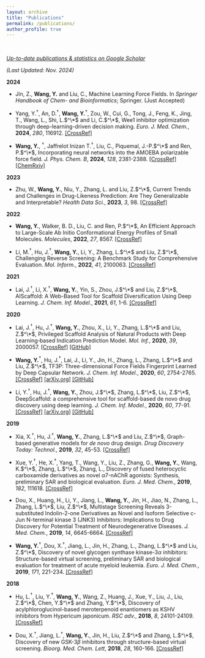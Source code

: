 ```yaml
---
layout: archive
title: "Publications"
permalink: /publications/
author_profile: true
---
```

<br>

*[Up-to-date publications & statistics on Google Scholar](https://scholar.google.com/citations?user=XoubmdkAAAAJ&hl=en)*

*(Last Updated: Nov. 2024)*


**2024**

- Jin, Z., **Wang, Y.** and Liu, C., Machine Learning Force Fields. In *Springer Handbook of Chem- and Bioinformatics*; Springer. (Just Accepted)

- Yang, Y.$^{\dagger}$, An, D.$^{\dagger}$, **Wang, Y.**$^{\dagger}$, Zou, W., Cui, G., Tong, J., Feng, K., Jing, T., Wang, L., Shi, L.$^\*$ and Li, C.$^\*$, Wee1 inhibitor optimization through deep-learning-driven decision making. *Euro. J. Med. Chem.*, **2024**, *280*, 116912. [\[CrossRef\]](https://doi.org/10.1016/j.ejmech.2024.116912)

- **Wang, Y.**, $^{\dagger}$, Jaffrelot Inizan T.$^{\dagger}$, Liu, C., Piquemal, J.-P.$^\*$ and Ren, P.$^\*$, Incorporating neural networks into the AMOEBA polarizable force field.
        *J. Phys. Chem. B*, **2024**, *128*, 2381-2388. [\[CrossRef\]](https://doi.org/10.1021/acs.jpcb.3c08166) [\[ChemRxiv\]](https://doi.org/10.26434/chemrxiv-2023-kgfpg-v3)

**2023**

- Zhu, W., **Wang, Y.**, Niu, Y., Zhang, L. and Liu, Z.$^\*$, Current Trends and Challenges in Drug-Likeness Prediction: Are They Generalizable and Interpretable? *Health Data Sci.*, **2023**, *3*, 98. [\[CrossRef\]](https://doi.org/10.34133/hds.0098)

**2022**

- **Wang, Y.**, Walker, B. D., Liu, C. and Ren, P.$^\*$, An Efficient Approach to Large-Scale Ab Initio Conformational Energy Profiles of Small Molecules. *Molecules*, **2022**, *27*, 8567. [\[CrossRef\]](https://doi.org/10.3390/molecules27238567) 

- Li, M.$^\dagger$, Hu, J.$^\dagger$, **Wang, Y.**, Li, Y., Zhang, L.$^\*$ and Liu, Z.$^\*$, Challenging Reverse Screening: A Benchmark Study for Comprehensive Evaluation. *Mol. Inform.*, **2022**, *41*, 2100063. [\[CrossRef\]](https://doi.org/10.1002/minf.202100063) 

**2021**

- Lai, J.$^\dagger$, Li, X.$^\dagger$, **Wang, Y.**, Yin, S., Zhou, J.$^\*$ and Liu, Z.$^\*$, AIScaffold: A Web-Based Tool for Scaffold Diversification Using Deep Learning. *J. Chem. Inf. Model.*, **2021**, *61*, 1-6. [\[CrossRef\]](https://doi.org/10.1021/acs.jcim.0c00867) 

**2020**

- Lai, J.$^\dagger$, Hu, J.$^\dagger$, **Wang, Y.**, Zhou, X., Li, Y., Zhang, L.$^\*$ and Liu, Z.$^\*$, Privileged Scaffold Analysis of Natural Products with Deep Learning‐based Indication Prediction Model. *Mol. Inf.*, **2020**, *39*, 2000057. [\[CrossRef\]](https://doi.org/10.1002/minf.202000057) [\[GitHub\]](https://github.com/wllllg/Privileged_Scaffold)

- **Wang, Y.**$^\dagger$, Hu, J.$^\dagger$, Lai, J., Li, Y., Jin, H., Zhang, L., Zhang, L.$^\*$ and Liu, Z.$^\*$, TF3P: Three-dimensional Force Fields Fingerprint Learned by Deep Capsular Network. *J. Chem. Inf. Model.*, **2020**, *60*, 2754-2765. [\[CrossRef\]](https://doi.org/10.1021/acs.jcim.0c00005) [\[arXiv.org\]](https://arxiv.org/abs/1912.11430) [\[GitHub\]](https://github.com/CanisW/TF3P)
  
- Li, Y.$^\dagger$, Hu, J.$^\dagger$, **Wang, Y.**, Zhou, J.$^\*$, Zhang, L.$^\*$, Liu, Z.$^\*$, DeepScaffold: a comprehensive tool for scaffold-based de novo drug discovery using deep learning. *J. Chem. Inf. Model.*, **2020**, *60*, 77-91. [\[CrossRef\]](https://doi.org/10.1021/acs.jcim.9b00727) [\[arXiv.org\]](https://arxiv.org/abs/1908.07209) [\[GitHub\]](https://github.com/deep-scaffold)

**2019**

- Xia, X.$^\dagger$, Hu, J.$^\dagger$, **Wang, Y.**, Zhang, L.$^\*$ and Liu, Z.$^\*$, Graph-based generative models for *de novo* drug design. *Drug Discovery Today: Technol.*, **2019**, *32*, 45-53. [\[CrossRef\]](https://doi.org/10.1016/j.ddtec.2020.11.004) 

- Xue, Y.$^\dagger$, He, X.$^\dagger$, Yang, T., Wang, Y., Liu, Z., Zhang, G., **Wang, Y.**, Wang, K.$^\*$, Zhang, L.$^\*$, Zhang, L., Discovery of fused heterocyclic carboxamide derivatives as novel $\alpha$7-nAChR agonists: Synthesis, preliminary SAR and biological evaluation. *Euro. J. Med. Chem.*, **2019**, *182*, 111618. [\[CrossRef\]](https://doi.org/10.1016/j.ejmech.2019.111618)
  
- Dou, X., Huang, H., Li, Y., Jiang, L., **Wang, Y.**, Jin, H., Jiao, N., Zhang, L., Zhang, L.$^\*$, Liu, Z.$^\*$, Multistage Screening Reveals 3-substituted Indolin-2-one Derivatives as Novel and Isoform Selective c-Jun N-terminal kinase 3 (JNK3) Inhibitors: Implications to Drug Discovery for Potential Treatment of Neurodegenerative Diseases. *J. Med. Chem.*, **2019**, *14*, 6645-6664. [\[CrossRef\]](https://doi.org/10.1021/acs.jmedchem.9b00537)

- **Wang, Y.**$^\dagger$, Dou, X.$^\dagger$, Jiang, L., Jin, H., Zhang, L., Zhang, L.$^\*$ and Liu, Z.$^\*$, Discovery of novel glycogen synthase kinase-3$\alpha$ inhibitors: Structure-based virtual screening, preliminary SAR and biological evaluation for treatment of acute myeloid leukemia. *Euro. J. Med. Chem.*, **2019**, *171*, 221-234. [\[CrossRef\]](https://doi.org/10.1016/j.ejmech.2019.03.039)

**2018**

- Hu, L.$^\dagger$, Liu, Y.$^\dagger$, **Wang, Y.**, Wang, Z., Huang, J., Xue, Y., Liu, J., Liu, Z.$^\*$, Chen, Y.$^\*$ and Zhang, Y.$^\*$, Discovery of acylphloroglucinol-based meroterpenoid enantiomers as KSHV inhibitors from Hypericum japonicum. *RSC adv.*, **2018**, *8*, 24101-24109. [\[CrossRef\]](https://doi.org/10.1039/C8RA04073G)

- Dou, X.$^\dagger$, Jiang, L.$^\dagger$, **Wang, Y.**, Jin, H., Liu, Z.$^\*$ and Zhang, L.$^\*$, Discovery of new GSK-3$\beta$ inhibitors through structure-based virtual screening. *Bioorg. Med. Chem. Lett*, **2018**, *28*, 160-166. [\[CrossRef\]](https://doi.org/10.1016/j.bmcl.2017.11.036)
